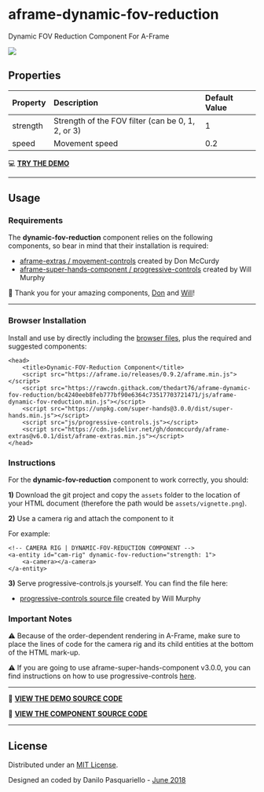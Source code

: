 # aframe-dynamic-fov-reduction

Dynamic FOV Reduction Component For A-Frame

![](https://github.com/thedart76/aframe-dynamic-fov-reduction/blob/master/aframe-dynamic-fov-reduction.gif)

## Properties

| Property     | Description                                                      | Default Value |
| :----------- | :--------------------------------------------------------------- | :------------ |
| strength     | Strength of the FOV filter (can be 0, 1, 2, or 3)                | 1             |
| speed        | Movement speed                                                   | 0.2           |

💻 [**TRY THE DEMO**](https://thedart76.github.io/aframe-dynamic-fov-reduction/ "**TRY THE DEMO**")

------------

## Usage

### Requirements

The **dynamic-fov-reduction** component relies on the following components, so bear in mind that their installation is required:
- [aframe-extras / movement-controls](https://github.com/donmccurdy/aframe-extras/tree/master/src/controls "aframe-extras / movement-controls") created by Don McCurdy
- [aframe-super-hands-component / progressive-controls](https://github.com/wmurphyrd/aframe-super-hands-component#news "aframe-super-hands-component / progressive-controls") created by Will Murphy

🙏 Thank you for your amazing components, [Don](https://github.com/donmccurdy "Don") and [Will](https://github.com/wmurphyrd "Will")!

------------

### Browser Installation

Install and use by directly including the [browser files](https://github.com/thedart76/aframe-dynamic-fov-reduction/tree/master/js "browser files"), plus the required and suggested components:

	<head>
		<title>Dynamic-FOV-Reduction Component</title>
		<script src="https://aframe.io/releases/0.9.2/aframe.min.js"></script>
		<script src="https://rawcdn.githack.com/thedart76/aframe-dynamic-fov-reduction/bc4240eeb8feb777bf90e6364c73517703721471/js/aframe-dynamic-fov-reduction.min.js"></script>
		<script src="https://unpkg.com/super-hands@3.0.0/dist/super-hands.min.js"></script>
		<script src="js/progressive-controls.js"></script>
		<script src="https://cdn.jsdelivr.net/gh/donmccurdy/aframe-extras@v6.0.1/dist/aframe-extras.min.js"></script>
	</head>

### Instructions

For the **dynamic-fov-reduction** component to work correctly, you should:

**1)** Download the git project and copy the `assets` folder to the location of your HTML document (therefore the path would be `assets/vignette.png`).

**2)** Use a camera rig and attach the component to it

For example:

	<!-- CAMERA RIG | DYNAMIC-FOV-REDUCTION COMPONENT -->
	<a-entity id="cam-rig" dynamic-fov-reduction="strength: 1">
		<a-camera></a-camera>
	</a-entity>
    
**3)** Serve progressive-controls.js yourself. You can find the file here:
- [progressive-controls source file](https://github.com/wmurphyrd/aframe-super-hands-component/blob/dc1a601b7fa9d606a05ec2d3500f8f141c65c20c/misc_components/progressive-controls.js "aframe-super-hands-component / progressive-controls") created by Will Murphy

### Important Notes

⚠️ Because of the order-dependent rendering in A-Frame, make sure to place the lines of code for the camera rig and its child entities at the bottom of the HTML mark-up.

⚠️ If you are going to use aframe-super-hands-component v3.0.0, you can find instructions on how to use progressive-controls [here](https://github.com/wmurphyrd/aframe-super-hands-component#news "here").

------------

👀 [**VIEW THE DEMO SOURCE CODE**](https://github.com/thedart76/aframe-dynamic-fov-reduction/blob/master/index.html "**VIEW THE DEMO SOURCE CODE**")


👀 [**VIEW THE COMPONENT SOURCE CODE**](https://github.com/thedart76/aframe-dynamic-fov-reduction/blob/master/js/aframe-dynamic-fov-reduction.js "**VIEW THE COMPONENT SOURCE CODE**")

------------

## License

Distributed under an [MIT License](https://github.com/thedart76/aframe-blink-teleportation/blob/master/LICENSE "MIT License").

Designed an coded by Danilo Pasquariello - [June 2018](https://twitter.com/theDart76/status/1012580964244054017 "June 2018")

